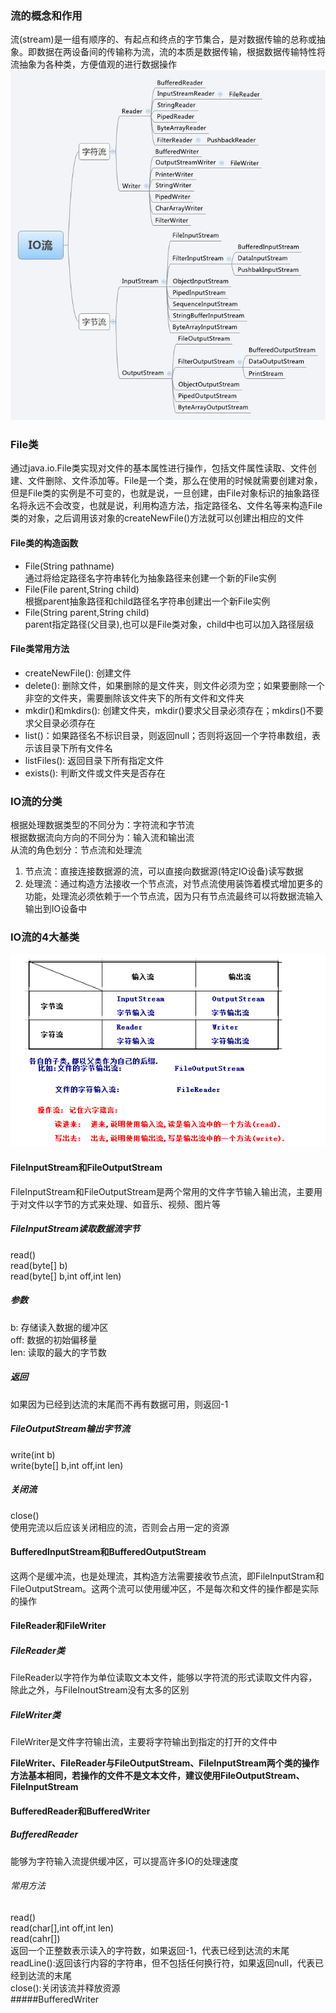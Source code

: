 ### 流的概念和作用  
流(stream)是一组有顺序的、有起点和终点的字节集合，是对数据传输的总称或抽象。即数据在两设备间的传输称为流，流的本质是数据传输，根据数据传输特性将流抽象为各种类，方便值观的进行数据操作  
![title](https://raw.githubusercontent.com/liujinxi931204/image/master/gitnote/2020/11/03/1604394591834-1604394591921.png)  
### File类  
通过java.io.File类实现对文件的基本属性进行操作，包括文件属性读取、文件创建、文件删除、文件添加等。File是一个类，那么在使用的时候就需要创建对象，但是File类的实例是不可变的，也就是说，一旦创建，由File对象标识的抽象路径名将永远不会改变，也就是说，利用构造方法，指定路径名、文件名等来构造File类的对象，之后调用该对象的createNewFile()方法就可以创建出相应的文件  
#### File类的构造函数  
+ File(String pathname)  
通过将给定路径名字符串转化为抽象路径来创建一个新的File实例  
+ File(File parent,String child)  
根据parent抽象路径和child路径名字符串创建出一个新File实例  
+ File(String parent,String child)  
parent指定路径(父目录),也可以是File类对象，child中也可以加入路径层级  
#### File类常用方法  
+ createNewFile(): 创建文件  
+ delete(): 删除文件，如果删除的是文件夹，则文件必须为空；如果要删除一个非空的文件夹，需要删除该文件夹下的所有文件和文件夹  
+ mkdir()和mkdirs(): 创建文件夹，mkdir()要求父目录必须存在；mkdirs()不要求父目录必须存在  
+ list()：如果路径名不标识目录，则返回null；否则将返回一个字符串数组，表示该目录下所有文件名  
+ listFiles(): 返回目录下所有指定文件  
+ exists(): 判断文件或文件夹是否存在    
### IO流的分类  
根据处理数据类型的不同分为：字符流和字节流  
根据数据流向方向的不同分为：输入流和输出流  
从流的角色划分：节点流和处理流  
1. 节点流：直接连接数据源的流，可以直接向数据源(特定IO设备)读写数据  
2. 处理流：通过构造方法接收一个节点流，对节点流使用装饰着模式增加更多的功能，处理流必须依赖于一个节点流，因为只有节点流最终可以将数据流输入输出到IO设备中  

### IO流的4大基类  
![title](https://raw.githubusercontent.com/liujinxi931204/image/master/gitnote/2020/11/03/1604396729231-1604396729233.png)  
#### FileInputStream和FileOutputStream  
FileInputStream和FileOutputStream是两个常用的文件字节输入输出流，主要用于对文件以字节的方式来处理、如音乐、视频、图片等  
##### FileInputStream读取数据流字节  
read()  
read(byte[] b)  
read(byte[] b,int off,int len)  
##### 参数 
b: 存储读入数据的缓冲区  
off: 数据的初始偏移量  
len: 读取的最大的字节数  
##### 返回  
如果因为已经到达流的末尾而不再有数据可用，则返回-1  
##### FileOutputStream输出字节流    
write(int b)  
write(byte[] b,int off,int len)  
##### 关闭流  
close()  
使用完流以后应该关闭相应的流，否则会占用一定的资源  
#### BufferedInputStream和BufferedOutputStream  
这两个是缓冲流，也是处理流，其构造方法需要接收节点流，即FileInputStram和FileOutputStream。这两个流可以使用缓冲区，不是每次和文件的操作都是实际的操作  
#### FileReader和FileWriter  
##### FileReader类  
FileReader以字符作为单位读取文本文件，能够以字符流的形式读取文件内容，除此之外，与FileInoutStream没有太多的区别  
##### FileWriter类  
FileWriter是文件字符输出流，主要将字符输出到指定的打开的文件中  
  
**FileWriter、FileReader与FileOutputStream、FileInputStream两个类的操作方法基本相同，若操作的文件不是文本文件，建议使用FileOutputStream、FileInputStream**  
#### BufferedReader和BufferedWriter  
##### BufferedReader  
能够为字符输入流提供缓冲区，可以提高许多IO的处理速度  
###### 常用方法  
read()  
read(char[],int off,int len)  
read(cahr[])  
返回一个正整数表示读入的字符数，如果返回-1，代表已经到达流的末尾  
readLine():返回该行内容的字符串，但不包括任何换行符，如果返回null，代表已经到达流的末尾  
close():关闭该流并释放资源  
#####BufferedWriter  


  




